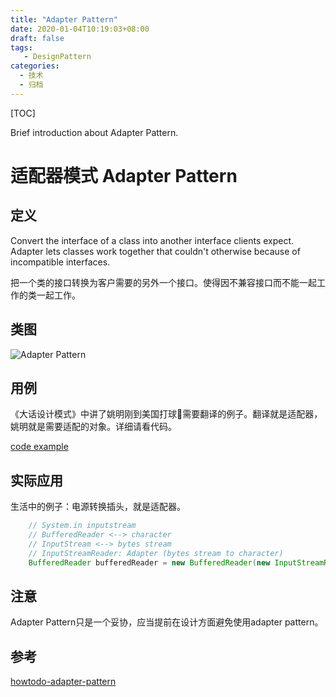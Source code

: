 ```yaml
---
title: "Adapter Pattern"
date: 2020-01-04T10:19:03+08:00
draft: false
tags: 
   - DesignPattern
categories:
  - 技术
  - 归档
---
```


[TOC]

 Brief introduction about Adapter Pattern.

<!--more-->

# 适配器模式 Adapter Pattern

## 定义

Convert the interface of a class into another interface clients expect. 
Adapter lets classes work together that couldn't otherwise because of 
incompatible interfaces.

把一个类的接口转换为客户需要的另外一个接口。使得因不兼容接口而不能一起工作的类一起工作。

## 类图

![Adapter Pattern](https://gitee.com/gdhu/testtingop/raw/master/2019-11-29_014.jpg)

## 用例

《大话设计模式》中讲了姚明刚到美国打球🏀需要翻译的例子。翻译就是适配器，姚明就是需要适配的对象。详细请看代码。

[code example](./code/u017)

## 实际应用

生活中的例子：电源转换插头，就是适配器。

```java
    // System.in inputstream
    // BufferedReader <--> character
    // InputStream <--> bytes stream
    // InputStreamReader: Adapter (bytes stream to character)
    BufferedReader bufferedReader = new BufferedReader(new InputStreamReader(System.in));
```



## 注意

Adapter Pattern只是一个妥协，应当提前在设计方面避免使用adapter pattern。

## 参考

[howtodo-adapter-pattern](https://howtodoinjava.com/design-patterns/structural/adapter-design-pattern-in-java/)